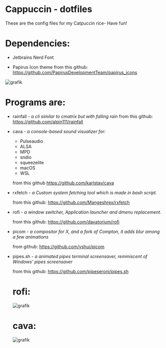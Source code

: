 # Cappuccin - dotfiles 
These are the config files for my Catpuccin rice- Have fun!


# Dependencies: 

- Jetbrains Nerd Font

- Papirus Icon theme
  from this github: https://github.com/PapirusDevelopmentTeam/papirus_icons

![grafik](https://user-images.githubusercontent.com/91160845/179303606-d09ae351-1632-42b0-9700-c195e4da97f4.png)

# Programs are:





- rainfall - *a cli similar to cmatrix but with falling rain*
  from this github: https://github.com/alpin111/rainfall
  
- cava - *a console-based sound visualizer for:*
   - Pulseaudio
   - ALSA
   - MPD
   - sndio
   - squeezelite
   - macOS
   - WSL


  from this github https://github.com/karlstav/cava
  
- rxfetch - *a Custom system fetching tool which is made in bash script.*
  
  from this github: https://github.com/Mangeshrex/rxfetch
  
- rofi - *a window switcher, Application launcher and dmenu replacement.*
  
  from this github: https://github.com/davatorium/rofi
  
- picom - *a compositor for X, and a fork of Compton, it adds blur among a few animations*
  
  from github: https://github.com/yshui/picom
  
- pipes.sh - *a animated pipes terminal screensaver, reminiscent of Windows' pipes screensaver*
  
  from this github: https://github.com/pipeseroni/pipes.sh
  
  # rofi:
  ![grafik](https://user-images.githubusercontent.com/91160845/179308738-a764caeb-545d-434e-8629-a14c9985510e.png)

  # cava: 
  ![grafik](https://user-images.githubusercontent.com/91160845/179309062-36adcac7-f32f-43de-b805-45b6d8da0795.png)

 






